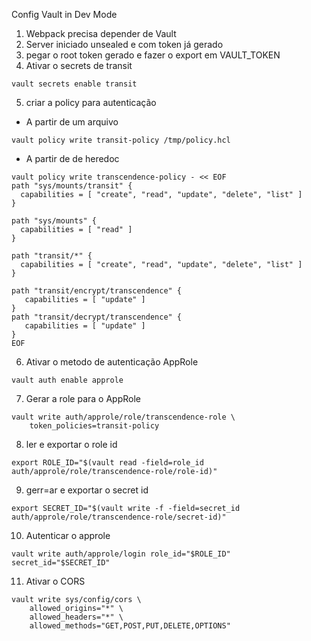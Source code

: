Config Vault in Dev Mode
1. Webpack precisa depender de Vault
2. Server iniciado unsealed e com token já gerado
3. pegar o root token gerado e fazer o export em VAULT_TOKEN
4. Ativar o secrets de transit
```shell
vault secrets enable transit
```
5. criar a policy para autenticação
- A partir de um arquivo
```shell
vault policy write transit-policy /tmp/policy.hcl
```
- A partir de de heredoc
```shell
vault policy write transcendence-policy - << EOF
path "sys/mounts/transit" {
  capabilities = [ "create", "read", "update", "delete", "list" ]
}

path "sys/mounts" {
  capabilities = [ "read" ]
}

path "transit/*" {
  capabilities = [ "create", "read", "update", "delete", "list" ]
}

path "transit/encrypt/transcendence" {
   capabilities = [ "update" ]
}
path "transit/decrypt/transcendence" {
   capabilities = [ "update" ]
}
EOF
```
6. Ativar o metodo de autenticação AppRole
```shell
vault auth enable approle
```
7. Gerar a role para o AppRole
```shell
vault write auth/approle/role/transcendence-role \
    token_policies=transit-policy
```    
8. ler e exportar o role id
```shell
export ROLE_ID="$(vault read -field=role_id auth/approle/role/transcendence-role/role-id)"
```
9. gerr=ar e exportar o secret id
```shell
export SECRET_ID="$(vault write -f -field=secret_id auth/approle/role/transcendence-role/secret-id)"
```
10. Autenticar o approle
```shell
vault write auth/approle/login role_id="$ROLE_ID" secret_id="$SECRET_ID"
```
11. Ativar o CORS
```shell
vault write sys/config/cors \
    allowed_origins="*" \
    allowed_headers="*" \
    allowed_methods="GET,POST,PUT,DELETE,OPTIONS"
```

